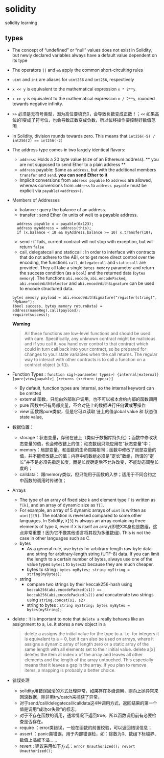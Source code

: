 # solidity
solidity learning

## types
- The concept of “undefined” or “null” values does not exist in Solidity, but newly declared variables always have a default value dependent on its type
- The operators `||` and `&&` apply the common short-circuiting rules
- `uint` and `int` are aliases for `uint256` and `int256`, respectively
- `x << y` is equivalent to the mathematical expression `x * 2**y`.
- `x >> y` is equivalent to the mathematical expression `x / 2**y`, rounded towards negative infinity.
- `>>` 必须是无符号类型，因为高位要填充0，会导致负数变成正数！；`<<` 如果高位的1变成了符号位，也会导致正数变成负数，所以位移操作要控制好数值范围
- In Solidity, division rounds towards zero. This means that `int256(-5) / int256(2) == int256(-2)`
- The address type comes in two largely identical flavors:
  - `address`: Holds a 20 byte value (size of an Ethereum address). ** you are not supposed to send Ether to a plain address **
  - `address` payable: Same as `address`, but with the additional members `transfer` and `send`. **you can send Ether to it**
  - Implicit conversions from `address payable` to `address` are allowed, whereas conversions from `address` to `address payable` must be explicit via `payable(<address>)`.
- Members of Addresses
  - balance : query the balance of an address.
  - transfer : send Ether (in units of wei) to a payable address.
  ```solidity
    address payable x = payable(0x123);
    address myAddress = address(this);
    if (x.balance < 10 && myAddress.balance >= 10) x.transfer(10);
  ```
  - send : if fails, current contract will not stop with exception, but will return `false`
  - call, delegatecall and staticcall : In order to interface with contracts that do not adhere to the ABI, or to get more direct control over the encoding, the functions `call`, `delegatecall` and `staticcall` are provided. They all take a single `bytes memory` parameter and return the success condition (as a `bool`) and the returned data (`bytes memory`). The functions `abi.encode`, `abi.encodePacked`, `abi.encodeWithSelector` and `abi.encodeWithSignature` can be used to encode structured data.
  ```
  bytes memory payload = abi.encodeWithSignature("register(string)", "MyName");
  (bool success, bytes memory returnData) = address(nameReg).call(payload);
  require(success);
  ```
  **Warning**
  > All these functions are low-level functions and should be used with care. Specifically, any unknown contract might be malicious and if you call it, you hand over control to that contract which could in turn call back into your contract, so be prepared for changes to your state variables when the call returns. The regular way to interact with other contracts is to call a function on a contract object (x.f()).
- Function Types : `function sig(<parameter types>) {internal|external} [pure|view|payable] [returns (<return types>)]`
  - By default, function types are internal, so the internal keyword can be omitted
  - external 函数，只能由外部账户调用，也不可以被本合约内部的函数调用
  - pure 函数中只有局部变量，不会对链上的数据进行任何**读**或**写**操作
  - view 函数跟pure类似，但是它可以读取 链上的值global value 和 状态值state value,
  
- 数据位置：
  - storage：状态变量，存储在链上（类似于数据库持久化）；函数中修改状态变量的值，也会修改链上的值；动态数组只能应用在“状态变量”中；
  - memory：局部变量，和函数的生命周期相同；函数中修改了局部变量的值，并不能修改链上的值；内存中的数组必须是“定长”数组，所谓的“定长”并不是必须先指定长度，而是长度确定后不允许改变，不能动态调整长度的；
  - calldata： 跟memory类似，但只能用于函数的入参；适用于不同合约之中函数的调用时传递值；

- Arrays
  - The type of an array of fixed size `k` and element type `T` is written as `T[k]`, and an array of dynamic size as `T[]`.
  - For example, an array of 5 dynamic arrays of `uint` is written as `uint[][5]`. The notation is reversed compared to some other languages. In Solidity, `X[3]` is always an array containing three elements of type `X`, even if `X` is itself an array(即使X本身也是数组，这点非常重要！因为它不像其他语言将其视为多维数组). This is not the case in other languages such as C.
  - bytes
    - As a general rule, use `bytes` for arbitrary-length raw byte data and string for arbitrary-length string (UTF-8) data. If you can limit the length to a certain number of bytes, always use one of the value types `bytes1` to `bytes32` because they are much cheaper.
    -  bytes to string : `bytes myBytes; string myString = string(myBytes);`    
  - string
    - compare two strings by their keccak256-hash using `keccak256(abi.encodePacked(s1)) == keccak256(abi.encodePacked(s2))` and concatenate two strings using `string.concat(s1, s2)`
    - string to bytes : `string myString; bytes myBytes = bytes(myString);`

- delete : It is important to note that `delete a` really behaves like an assignment to a, i.e. it stores a new object in a 
  > delete a assigns the initial value for the type to a. I.e. for integers it is equivalent to a = 0, but it can also be used on arrays, where it assigns a dynamic array of length zero or a static array of the same length with all elements set to their initial value. delete a[x] deletes the item at index x of the array and leaves all other elements and the length of the array untouched. This especially means that it leaves a gap in the array. If you plan to remove items, a mapping is probably a better choice.

- 错误处理
  - solidity用错误回滚的方式处理异常，如果存在多级调用，则向上抛异常来回滚数据，除非用try/catch来捕获了异常。
  - 对于send/call/delegatecall/calldata这4种调用方式，返回结果的第一个值是调用“成功or失败”的标志。
  - 对于不存在函数的调用，通常情况下返回true，所以函数调用前有必要检查是否存在。
  - require ：error类错误，一般在函数的前置校验，可以返回错误信息；
  - assert ：panic类错误，用于内部错误检，如：除数为0、数组下标越界、数值上溢或下溢……
  - revert : 建议采用如下方式：`error Unauthorized(); revert Unauthorized();`